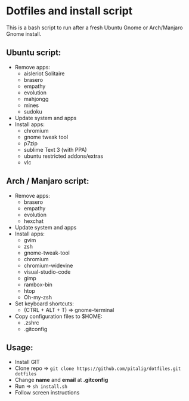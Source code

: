 # Dotfiles and install script

This is a bash script to run after a fresh Ubuntu Gnome or Arch/Manjaro Gnome install.

## Ubuntu script:

* Remove apps:
    - aisleriot Solitaire
    - brasero
    - empathy
    - evolution
    - mahjongg
    - mines
    - sudoku
* Update system and apps
* Install apps:
    - chromium
    - gnome tweak tool
    - p7zip
    - sublime Text 3 (with PPA)
    - ubuntu restricted addons/extras
    - vlc

## Arch / Manjaro script:

* Remove apps: 
    - brasero
    - empathy
    - evolution
    - hexchat
* Update system and apps
* Install apps:
    - gvim
    - zsh
    - gnome-tweak-tool
    - chromium
    - chromium-widevine
    - visual-studio-code
    - gimp
    - rambox-bin
    - htop
    - Oh-my-zsh
* Set keyboard shortcuts:
    - (CTRL + ALT + T) => gnome-terminal
* Copy configuration files to $HOME:
    - .zshrc
    - .gitconfig

## Usage:
- Install GIT
- Clone repo => `git clone https://github.com/pitalig/dotfiles.git dotfiles`
- Change **name** and **email** at **.gitconfig**
- Run => `sh install.sh`
- Follow screen instructions
